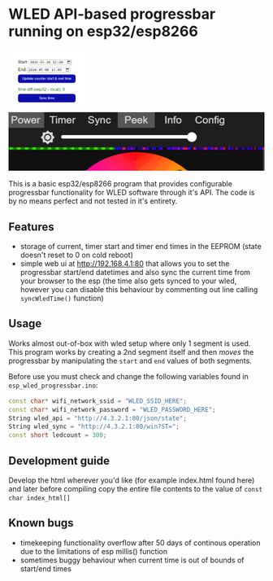 # WLED API-based progressbar running on esp32/esp8266

<img src="https://raw.githubusercontent.com/lvastisson/esp_wled_progressbar/master/webui.png" alt="web ui of the app" height="120"/>
<img src="https://raw.githubusercontent.com/lvastisson/esp_wled_progressbar/master/wled_progressbar.gif" alt="demonstration in use using wled app peek function" height="=120"/>

This is a basic esp32/esp8266 program that provides configurable progressbar functionality for WLED software through it's API.
The code is by no means perfect and not tested in it's entirety.

## Features

- storage of current, timer start and timer end times in the EEPROM (state doesn't reset to 0 on cold reboot)
- simple web ui at http://192.168.4.1:80 that allows you to set the progressbar start/end datetimes and also sync the current time from your browser to the esp (the time also gets synced to your wled, however you can disable this behaviour by commenting out line calling `syncWledTime()` function)

## Usage

Works almost out-of-box with wled setup where only 1 segment is used. This program works by creating a 2nd segment itself and then *moves* the progressbar by manipulating the `start` and `end` values of both segments.

Before use you must check and change the following variables found in `esp_wled_progressbar.ino`:
```C++
const char* wifi_network_ssid = "WLED_SSID_HERE";
const char* wifi_network_password = "WLED_PASSWORD_HERE";
String wled_api = "http://4.3.2.1:80/json/state";
String wled_sync = "http://4.3.2.1:80/win?ST=";
const short ledcount = 300;
```

## Development guide

Develop the html wherever you'd like (for example index.html found here) and later before compiling copy the entire file contents to the value of `const char index_html[]`

## Known bugs

- timekeeping functionality overflow after 50 days of continous operation due to the limitations of esp millis() function
- sometimes buggy behaviour when current time is out of bounds of start/end times
